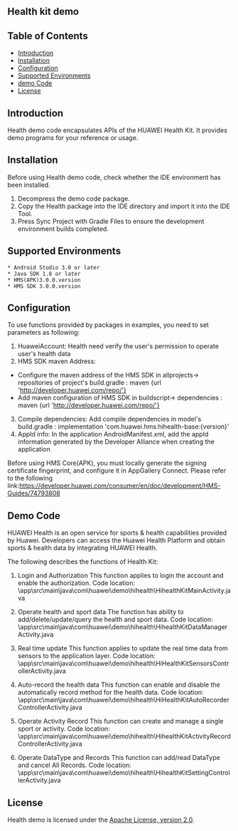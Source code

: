 ## Health kit demo

## Table of Contents

 * [Introduction](#introduction)
 * [Installation](#installation)
 * [Configuration ](#configuration )
 * [Supported Environments](#supported-environments)
 * [demo Code](#demo-Code)
 * [License](#license)

## Introduction
Health demo code encapsulates APIs of the HUAWEI Health Kit. It provides demo programs for your reference or usage.

## Installation
Before using Health demo code, check whether the IDE environment has been installed. 
1) Decompress the demo code package.    
2) Copy the Health package into the IDE directory and import it into the IDE Tool.
3) Press Sync Project with Gradle Files to ensure the development environment builds completed.

## Supported Environments
	* Android Studio 3.0 or later
	* Java SDK 1.8 or later
	* HMS(APK)3.0.0.version
	* HMS SDK 3.0.0.version

## Configuration 
To use functions provided by packages in examples, you need to set parameters as following:
	
1) HuaweiAccount: Health need verify the user's permission to operate user's health data
2) HMS SDK maven Address:
* Configure the maven address of the HMS SDK in allprojects-> repositories of project's build.gradle : maven {url 'http://developer.huawei.com/repo/'}
* Add maven configuration of HMS SDK in buildscript-> dependencies : maven {url 'http://developer.huawei.com/repo/'}
3) Compile dependencies: Add compile dependencies in model's build.gradle : implementation 'com.huawei.hms:hihealth-base:{version}'
4) AppId info: In the application AndroidManifest.xml, add the appId information generated by the Developer Alliance when creating the application
	
Before using HMS Core(APK), you must locally generate the signing certificate fingerprint, and configure it in AppGallery Connect. Please refer to the following link:https://developer.huawei.com/consumer/en/doc/development/HMS-Guides/74793808

## Demo Code
HUAWEI Health is an open service for sports & health capabilities provided by Huawei. 
Developers can access the Huawei Health Platform and obtain sports & health data by integrating HUAWEI Health.
	
The following describes the functions of Health Kit:
1) Login and Authorization
This function applies to login the account and enable the authorization.
Code location:  \app\src\main\java\com\huawei\demo\hihealth\HihealthKitMainActivity.java
    
2) Operate health and sport data
The function has ability to add/delete/update/query the health and sport data.
Code location:  \app\src\main\java\com\huawei\demo\hihealth\HihealthKitDataManagerActivity.java
    
3) Real time update
This function applies to update the real time data from sensors to the application layer.
Code location:  \app\src\main\java\com\huawei\demo\hihealth\HiHealthKitSensorsControllerActivity.java
    
4) Auto-record the health data
This function can enable and disable the automatically record method for the health data.
Code location:  \app\src\main\java\com\huawei\demo\hihealth\HiHealthKitAutoRecorderControllerActivity.java

5) Operate Activity Record 
This function can create and manage a single sport or activity.
Code location:  \app\src\main\java\com\huawei\demo\hihealth\HihealthKitActivityRecordControllerActivity.java

6) Operate DataType and Records
This function can add/read DataType and cancel All Records. 
Code location:  \app\src\main\java\com\huawei\demo\hihealth\HihealthKitSettingControllerActivity.java


##  License
Health demo is licensed under the [Apache License, version 2.0](http://www.apache.org/licenses/LICENSE-2.0).
